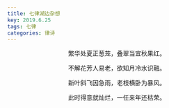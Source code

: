 ```yaml
---
title: 七律湖边杂想
key: 2019.6.25
tags: 七律
categories: 律诗
---
```


<p align="center">繁华处夏正葱茏，叠翠当宜秋果红。
</p>
<p align="center">不解花芳人易老，欲知月冷水识融。
</p>
<p align="center">新叶斜飞因急雨，老枝横卧为暴风。
</p>
<p align="center">此时得意就灿烂，一任来年还枯荣。
</p>
<p align="center"></br>
</p>
